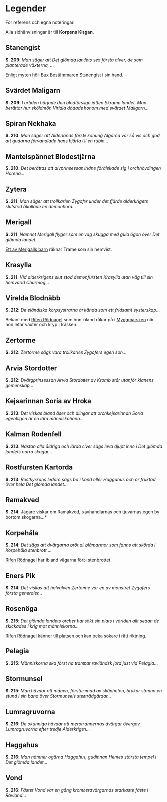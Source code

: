 <title>Legender - Gravsådd</title>

# Legender

För referens och egna noteringar.

Alla sidhänvisningar är till **Korpens Klagan**.

## Stanengist

**S. 209**: *Man säger att Det glömda landets sex första alver, de som planterade växterna, ...*

Enligt myten höll [Bux Bestämmaren](gravröset.html#bux-bare-tramahan) Stanengist i sin hand.

## Svärdet Maligarn

**S. 209**: *I urtiden härjade den blodtörstige jätten Skrame landet. Man berättar hur sköldmön Viridia dödade honom med svärdet Maligarn...*

## Spiran Nekhaka

**S. 210**: *Man säger att Alderlands förste konung Algared var så vis och god att gudarna förvandlade hans hjärta till en rubin...*

## Mantelspännet Blodestjärna

**S. 210**: *Det berättas att alvprinsessan Iridne förälskade sig i orchhövdingen Horena...*

## Zytera

**S. 211**: *Man säger att trollkarlen Zygofer under det fjärde alderkrigets slutstrid åkallade en demonhord...*

## Merigall

**S. 211**: *Namnet Merigall flyger som en vag skugga med gula ögon över Det glömda landet...*

[Ett av Merigalls barn](släkten_tramahan.html#herind-guloga) räknar Trame som sin hemvist.

## Krasylla

**S. 211**: *Vid alderkrigens slut stod demonfursten Krasylla utan väg till sin hemvärld Churmog...*

## Virelda Blodnäbb

**S. 212**: *De eländiska korpsystrarna är kända som ett fridsamt systerskap...*

Bekant med [Rifen Rödnagel](rifen_rödnagel.html) som hon ibland råkar på i [Myggmarsken](myggmarsken.html) när hon letar växter och kryp i träsken.

## Zertorme

**S. 212**: *Zertorme sägs vara trollkarlen Zygofers egen son...*

## Arvia Stordotter

**S. 212**: *Dvärgprinsessan Arvia Stordotter av Kromb står utanför klanens gemenskap...*

## Kejsarinnan Soria av Hroka

**S. 213**: *Det viskas bland äser och älingar att orchkejsarinnan Soria egentligen är en lärd människohona...*

## Kalman Rodenfell

**S. 213**: *Nästan alla åldriga och lärda alver sägs leva djupt inne i Det glömda landets norra skogar...*

## Rostfursten Kartorda

**S. 213**: *Rostkyrkans ledare sägs bo i Vond eller Haggahus och är fruktad över hela Det glömda landet...*

## Ramakved

**S. 214**: Jägare viskar om Ramakved, slavhandlarnas och tjuvarnas egen by bortom skogarna...*

## Korpehåla

**S. 214**: *Det sägs att dvärgarna bröt all blåmarmor som fanns att skörda i Korpehåla stenbrott ...*

[Rifen Rödnagel](rifen_rödnagel.html) har ibland vägarna förbi stenbrottet.

## Eners Pik

**S. 214**: *Det viskas att halvalven Zertorme var en av monstret Zygofers första generaler...*

## Rosenöga

**S. 215**: *Det glömda landets orcher har sökt sin plats i världen allt sedan de skickades i krig mot människorna...*

[Rifen Rödnagel](rifen_rödnagel.html) känner till platsen och kan peka sökare i rätt riktning.

## Pelagia

**S. 215**: *Människorna ska först ha trampat ravländsk jord just vid Pelagia...*

## Stormunsel

**S. 215**: *Man hävdar att månen, förstummad av skönheten, brukar stanna en stund i sin bana över Stormunsels stenträdgårdar...*

## Lumragruvorna

**S. 216**: *De okunniga hävdar att meromannernas­ dvärgar övergav Lumragruvorna efter tredje Alderkrigen...*

## Haggahus

**S. 216**: *Man nämner ogärna Haggahus, gudinnan Hemes största tempel i Det glömda landet...*

## Vond

**S. 216**: *Fästet Vond var en gång kromberdvärgarnas starkaste fäste i Ravland...*
